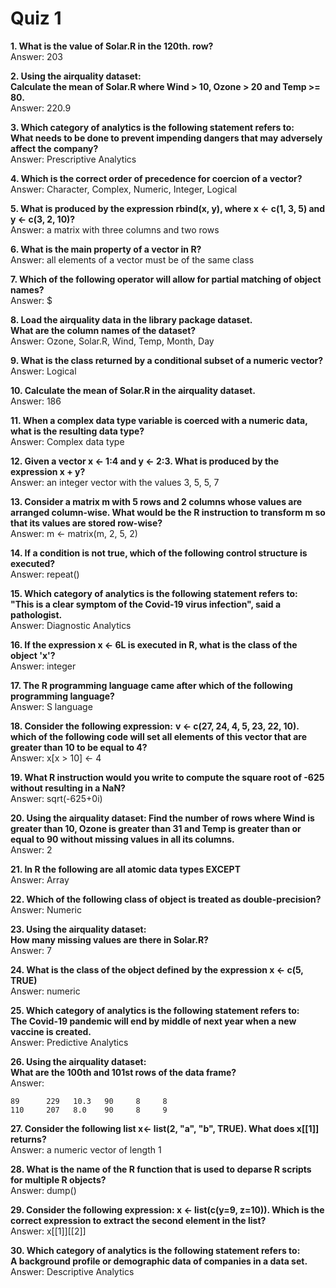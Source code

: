 # Quiz 1
**1. What is the value of Solar.R in the 120th. row?**  
Answer: 203 
  
**2. Using the airquality dataset:**  
**Calculate the mean of Solar.R where Wind > 10, Ozone > 20 and Temp >= 80.**  
Answer: 220.9  
  
**3. Which category of analytics is the following statement refers to:**  
**What needs to be done to prevent impending dangers that may adversely affect the company?**  
Answer: Prescriptive Analytics  

**4. Which is the correct order of precedence for coercion of a vector?**  
Answer: Character, Complex, Numeric, Integer, Logical  

**5. What is produced by the expression rbind(x, y), where x <- c(1, 3, 5) and y <- c(3, 2, 10)?**  
Answer: a matrix with three columns and two rows

**6. What is the main property of a vector in R?**  
Answer: all elements of a vector must be of the same class

**7. Which of the following operator will allow for partial matching of object names?**  
Answer: $

**8. Load the airquality data in the library package dataset.**  
**What are the column names of the dataset?**  
Answer: Ozone, Solar.R, Wind, Temp, Month, Day

**9. What is the class returned by a conditional subset of a numeric vector?**  
Answer: Logical

**10. Calculate the mean of Solar.R in the airquality dataset.**  
Answer: 186

**11. When a complex data type variable is coerced with a numeric data, what is the resulting data type?**  
Answer: Complex data type

**12. Given a vector x <- 1:4 and y <- 2:3.  What is produced by the expression x + y?**  
Answer: an integer vector with the values 3, 5, 5, 7

**13. Consider a matrix m with 5 rows and 2 columns whose values are arranged column-wise. What would be the R instruction to transform m so that its values are stored row-wise?**  
Answer: m <- matrix(m, 2, 5, 2)

**14. If a condition is not true, which of the following control structure is executed?**  
Answer: repeat()

**15. Which category of analytics is the following statement refers to:**  
**"This is a clear symptom of the Covid-19 virus infection", said a pathologist.**  
Answer: Diagnostic Analytics

**16. If the expression x <- 6L is executed in R, what is the class of the object 'x'?**  
Answer: integer

**17. The R programming language came after which of the following programming language?**  
Answer: S language 

**18. Consider the following expression:**
**v <- c(27, 24, 4, 5, 23, 22, 10). which of the following code will set all elements of this vector that are greater than 10 to be equal to 4?**  
Answer: x[x > 10] <- 4

**19. What R instruction would you write to compute the square root of -625 without resulting in a NaN?**  
Answer: sqrt(-625+0i)

**20. Using the airquality dataset: Find the number of rows where Wind is greater than 10, Ozone is greater than 31 and Temp is greater than or equal to 90 without missing values in all its columns.**  
Answer: 2

**21. In R the following are all atomic data types EXCEPT**  
Answer: Array

**22. Which of the following class of object is treated as double-precision?**  
Answer: Numeric

**23. Using the airquality dataset:**  
**How many missing values are there in Solar.R?**  
Answer: 7

**24. What is the class of the object defined by the expression x <- c(5, TRUE)**  
Answer: numeric

**25. Which category of analytics is the following statement refers to:**  
**The Covid-19 pandemic will end by middle of next year when a new vaccine is created.**  
Answer: Predictive Analytics

**26. Using the airquality dataset:**  
**What are the 100th and 101st rows of the data frame?**  
Answer:  
```
89      229   10.3   90     8     8
110     207   8.0    90     8     9
```

**27. Consider the following list x<- list(2, "a", "b", TRUE).  What does x[[1]] returns?**  
Answer: a numeric vector of length 1

**28. What is the name of the R function that is used to deparse R scripts for multiple R objects?**  
Answer: dump()

**29. Consider the following expression:  x <- list(c(y=9, z=10)). Which is the correct expression to extract the second element in the list?**  
Answer: x[[1]][[2]]

**30. Which category of analytics is the following statement refers to:**  
**A background profile or demographic data of companies in a data set.**  
Answer: Descriptive Analytics
